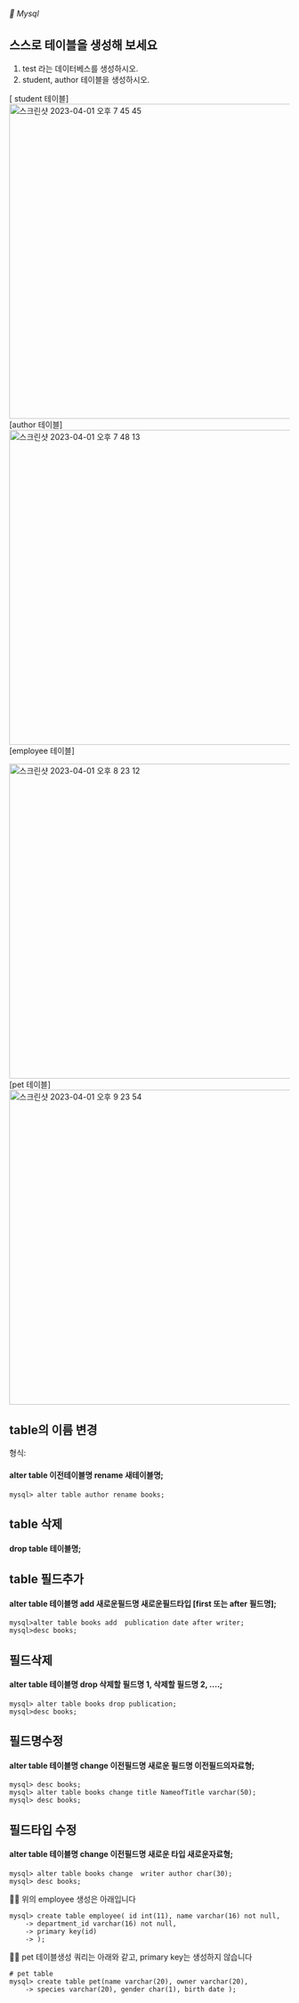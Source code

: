 ###### :cactus:  Mysql

## 스스로 테이블을 생성해 보세요
1. test 라는 데이터베스를 생성하시오. 
2. student, author 테이블을 생성하시오. 
 
[ student 테이블]    
<img width="566" alt="스크린샷 2023-04-01 오후 7 45 45" src="https://user-images.githubusercontent.com/48478079/229284155-a4884b24-42f9-4e2d-afc0-1215275910e6.png">   
[author 테이블]    
<img width="566" alt="스크린샷 2023-04-01 오후 7 48 13" src="https://user-images.githubusercontent.com/48478079/229284369-d7b54514-bae1-47be-804e-c34aab33e6bb.png">    
[employee 테이블]    

<img width="566" alt="스크린샷 2023-04-01 오후 8 23 12" src="https://user-images.githubusercontent.com/48478079/229285888-9321fa7c-798e-4aad-bf2c-a30da04a6c00.png">    
[pet 테이블]   

<img width="566" alt="스크린샷 2023-04-01 오후 9 23 54" src="https://user-images.githubusercontent.com/48478079/229288430-6d40fc1d-41d9-464a-b193-90f2115574c1.png">

## table의 이름 변경
형식: 
#### alter table 이전테이블명 rename 새테이블명;

```
mysql> alter table author rename books;
```
## table 삭제 
#### drop table 테이블명;


## table 필드추가

#### alter table 테이블명 add 새로운필드명   새로운필드타입   [first 또는 after 필드명];
```
mysql>alter table books add  publication date after writer; 
mysql>desc books;
```
## 필드삭제
#### alter table 테이블명 drop 삭제할 필드명 1, 삭제할 필드명 2, ....;
```
mysql> alter table books drop publication;
mysql>desc books;
```

## 필드명수정
#### alter table 테이블명 change 이전필드명 새로운 필드명 이전필드의자료형;
```
mysql> desc books;
mysql> alter table books change title NameofTitle varchar(50);
mysql> desc books;
```


## 필드타입 수정
####  alter table 테이블명 change 이전필드명 새로운 타입 새로운자료형; 
```
mysql> alter table books change  writer author char(30);
mysql> desc books;

``` 

🧑‍🚀  위의 employee 생성은 아래입니다 
```
mysql> create table employee( id int(11), name varchar(16) not null,
    -> department_id varchar(16) not null,
    -> primary key(id)
    -> );
```

🧑‍🚀 pet 테이블생성 쿼리는 아래와 같고, primary key는 생성하지 않습니다
```
# pet table
mysql> create table pet(name varchar(20), owner varchar(20),
    -> species varchar(20), gender char(1), birth date );
```
